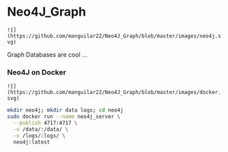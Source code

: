 # Neo4J_Graph

``![](https://github.com/manguilar22/Neo4J_Graph/blob/master/images/neo4j.svg)``

Graph Databases are cool ...

### Neo4J on Docker

``![](https://github.com/manguilar22/Neo4J_Graph/blob/master/images/docker.svg)``

``` bash
mkdir neo4j; mkdir data logs; cd neo4j
sudo docker run --name neo4j_server \
  --publish 4717:4717 \
  -v /data/:/data/ \
  -v /logs/:logs/ \
  neo4j:latest
```
